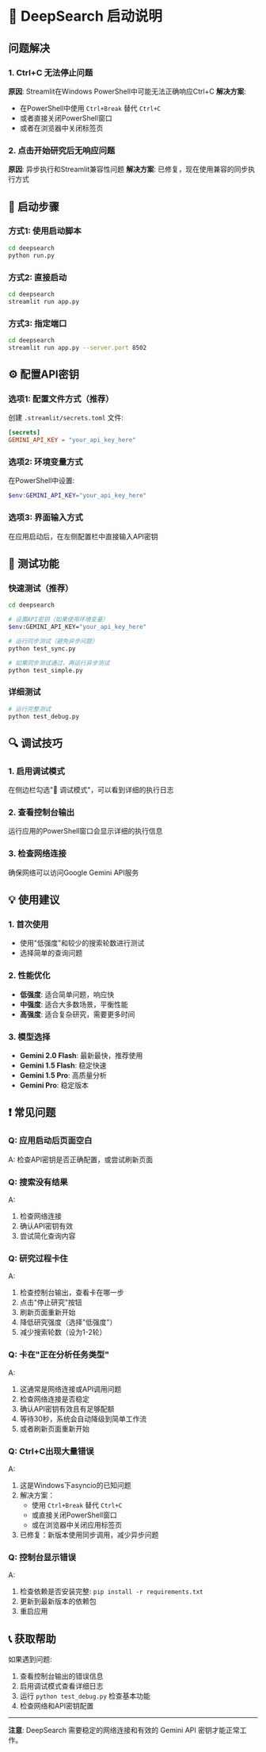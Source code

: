 # 🚀 DeepSearch 启动说明

## 问题解决

### 1. Ctrl+C 无法停止问题
**原因**: Streamlit在Windows PowerShell中可能无法正确响应Ctrl+C
**解决方案**:
- 在PowerShell中使用 `Ctrl+Break` 替代 `Ctrl+C`
- 或者直接关闭PowerShell窗口
- 或者在浏览器中关闭标签页

### 2. 点击开始研究后无响应问题
**原因**: 异步执行和Streamlit兼容性问题
**解决方案**: 已修复，现在使用兼容的同步执行方式

## 🔧 启动步骤

### 方式1: 使用启动脚本
```bash
cd deepsearch
python run.py
```

### 方式2: 直接启动
```bash
cd deepsearch
streamlit run app.py
```

### 方式3: 指定端口
```bash
cd deepsearch
streamlit run app.py --server.port 8502
```

## ⚙️ 配置API密钥

### 选项1: 配置文件方式（推荐）
创建 `.streamlit/secrets.toml` 文件:
```toml
[secrets]
GEMINI_API_KEY = "your_api_key_here"
```

### 选项2: 环境变量方式
在PowerShell中设置:
```powershell
$env:GEMINI_API_KEY="your_api_key_here"
```

### 选项3: 界面输入方式
在应用启动后，在左侧配置栏中直接输入API密钥

## 🧪 测试功能

### 快速测试（推荐）
```bash
cd deepsearch

# 设置API密钥（如果使用环境变量）
$env:GEMINI_API_KEY="your_api_key_here"

# 运行同步测试（避免异步问题）
python test_sync.py

# 如果同步测试通过，再运行异步测试
python test_simple.py
```

### 详细测试
```bash
# 运行完整测试
python test_debug.py
```

## 🔍 调试技巧

### 1. 启用调试模式
在侧边栏勾选"🐛 调试模式"，可以看到详细的执行日志

### 2. 查看控制台输出
运行应用的PowerShell窗口会显示详细的执行信息

### 3. 检查网络连接
确保网络可以访问Google Gemini API服务

## 💡 使用建议

### 1. 首次使用
- 使用"低强度"和较少的搜索轮数进行测试
- 选择简单的查询问题

### 2. 性能优化
- **低强度**: 适合简单问题，响应快
- **中强度**: 适合大多数场景，平衡性能
- **高强度**: 适合复杂研究，需要更多时间

### 3. 模型选择
- **Gemini 2.0 Flash**: 最新最快，推荐使用
- **Gemini 1.5 Flash**: 稳定快速
- **Gemini 1.5 Pro**: 高质量分析
- **Gemini Pro**: 稳定版本

## ❗ 常见问题

### Q: 应用启动后页面空白
A: 检查API密钥是否正确配置，或尝试刷新页面

### Q: 搜索没有结果
A: 
1. 检查网络连接
2. 确认API密钥有效
3. 尝试简化查询内容

### Q: 研究过程卡住
A: 
1. 检查控制台输出，查看卡在哪一步
2. 点击"停止研究"按钮
3. 刷新页面重新开始
4. 降低研究强度（选择"低强度"）
5. 减少搜索轮数（设为1-2轮）

### Q: 卡在"正在分析任务类型"
A:
1. 这通常是网络连接或API调用问题
2. 检查网络连接是否稳定
3. 确认API密钥有效且有足够配额
4. 等待30秒，系统会自动降级到简单工作流
5. 或者刷新页面重新开始

### Q: Ctrl+C出现大量错误
A:
1. 这是Windows下asyncio的已知问题
2. 解决方案：
   - 使用 `Ctrl+Break` 替代 `Ctrl+C`
   - 或直接关闭PowerShell窗口
   - 或在浏览器中关闭应用标签页
3. 已修复：新版本使用同步调用，减少异步问题

### Q: 控制台显示错误
A: 
1. 检查依赖是否安装完整: `pip install -r requirements.txt`
2. 更新到最新版本的依赖包
3. 重启应用

## 📞 获取帮助

如果遇到问题:
1. 查看控制台输出的错误信息
2. 启用调试模式查看详细日志
3. 运行 `python test_debug.py` 检查基本功能
4. 检查网络和API密钥配置

---

**注意**: DeepSearch 需要稳定的网络连接和有效的 Gemini API 密钥才能正常工作。 